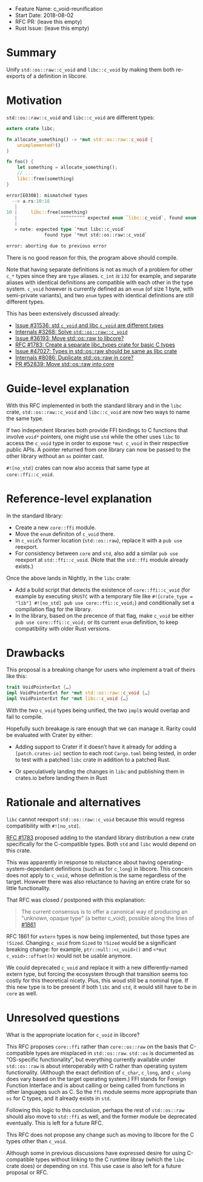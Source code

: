 - Feature Name: c_void-reunification
- Start Date: 2018-08-02
- RFC PR: (leave this empty)
- Rust Issue: (leave this empty)

# Summary
[summary]: #summary

Unify `std::os::raw::c_void` and `libc::c_void` by making them both re-exports
of a definition in libcore.


# Motivation
[motivation]: #motivation

`std::os::raw::c_void` and `libc::c_void` are different types:

```rust
extern crate libc;

fn allocate_something() -> *mut std::os::raw::c_void {
    unimplemented!()
}

fn foo() {
    let something = allocate_something();
    // ...
    libc::free(something)
}
```
```rust
error[E0308]: mismatched types
  --> a.rs:10:16
   |
10 |     libc::free(something)
   |                ^^^^^^^^^ expected enum `libc::c_void`, found enum `std::os::raw::c_void`
   |
   = note: expected type `*mut libc::c_void`
              found type `*mut std::os::raw::c_void`

error: aborting due to previous error
```

There is no good reason for this, the program above should compile.

Note that having separate definitions is not as much of a problem for other `c_*` types
since they are `type` aliases. `c_int` *is* `i32` for example,
and separate aliases with identical definitions are compatible with each other in the type system.
`c_void` however is currently defined as an `enum` (of size 1 byte, with semi-private variants),
and two `enum` types with identical definitions are still different types.

This has been extensively discussed already:

* [Issue #31536: std `c_void` and libc `c_void` are different types](https://github.com/rust-lang/rust/issues/31536)
* [Internals #3268: Solve `std::os::raw::c_void`](https://internals.rust-lang.org/t/solve-std-os-raw-c-void/3268)
* [Issue #36193: Move std::os::raw to libcore?](https://github.com/rust-lang/rust/issues/36193)
* [RFC #1783: Create a separate libc_types crate for basic C types](https://github.com/rust-lang/rfcs/pull/1783)
* [Issue #47027: Types in std::os::raw should be same as libc crate](https://github.com/rust-lang/rust/issues/47027)
* [Internals #8086: Duplicate std::os::raw in core?](https://internals.rust-lang.org/t/duplicate-std-raw-in-core/8086)
* [PR #52839: Move std::os::raw into core](https://github.com/rust-lang/rust/pull/52839)


# Guide-level explanation
[guide-level-explanation]: #guide-level-explanation

With this RFC implemented in both the standard library and in the `libc` crate,
`std::os::raw::c_void` and `libc::c_void` are now two ways to name the same type.

If two independent libraries both provide FFI bindings to C functions that involve `void*` pointers,
one might use `std` while the other uses `libc` to access the `c_void` type in order to expose
`*mut c_void` in their respective public APIs.
A pointer returned from one library can now be passed to the other library without an `as` pointer cast.

`#![no_std]` crates can now also access that same type at `core::ffi::c_void`.


# Reference-level explanation
[reference-level-explanation]: #reference-level-explanation

In the standard library:

* Create a new `core::ffi` module.
* Move the `enum` definiton of `c_void` there.
* In `c_void`’s former location (`std::os::raw`), replace it with a `pub use` reexport.
* For consistency between `core` and `std`, also add a similar `pub use` reexport at `std::ffi::c_void`.
  (Note that the `std::ffi` module already exists.)

Once the above lands in Nightly, in the `libc` crate:

* Add a build script that detects the existence of `core::ffi::c_void`
  (for example by executing `$RUSTC` with a temporary file like
  `#![crate_type = "lib"] #![no_std] pub use core::ffi::c_void;`)
  and conditionally set a compilation flag for the library.
* In the library, based on the precence of that flag,
  make `c_void` be either `pub use core::ffi::c_void;` or its current `enum` definition,
  to keep compatibility with older Rust versions.


# Drawbacks
[drawbacks]: #drawbacks

This proposal is a breaking change for users who implement a trait of theirs like this:

```rust
trait VoidPointerExt {…}
impl VoidPointerExt for *mut std::os::raw::c_void {…}
impl VoidPointerExt for *mut libc::c_void {…}
```

With the two `c_void` types being unified, the two `impl`s would overlap and fail to compile.

Hopefully such breakage is rare enough that we can manage it.
Rarity could be evaluated with Crater by either:

* Adding support to Crater if it doesn’t have it already
  for adding a `[patch.crates-io]` section to each root `Cargo.toml` being tested,
  in order to test with a patched `libc` crate in addition to a patched Rust.

* Or speculatively landing the changes in `libc` and publishing them in crates.io
  before landing them in Rust


# Rationale and alternatives
[rationale-and-alternatives]: #rationale-and-alternatives

`libc` cannot reexport `std::os::raw::c_void`
because this would regress compatibility with `#![no_std]`.

[RFC #1783](https://github.com/rust-lang/rfcs/pull/1783) proposed adding
to the standard library distribution a new crate specifically for the C-compatible types.
Both `std` and `libc` would depend on this crate.

This was apparently in response to reluctance about having operating-system-dependant definitions
(such as for `c_long`) in libcore.
This concern does not apply to `c_void`, whose definition is the same regardless of the target.
However there was also reluctance to having an entire crate for so little functionality.

That RFC was closed / postponed with this explanation:

> The current consensus is to offer a canonical way of producing
> an "unknown, opaque type" (a better c_void), possible along the lines of
> [#1861](https://github.com/rust-lang/rfcs/pull/1861)

RFC 1861 for `extern` types is now being implemented, but those types are `!Sized`.
Changing `c_void` from `Sized` to `!Sized` would be a significant breaking change:
for example, `ptr::null::<c_void>()` and `<*mut c_void>::offset(n)` would not be usable anymore.

We could deprecated `c_void` and replace it with a new differently-named extern type,
but forcing the ecosystem through that transition seems too costly for this theoretical nicety.
Plus, this woud still be a nominal type.
If this new type is to be present if both `libc` and `std`,
 it would still have to be in `core` as well.


# Unresolved questions
[unresolved-questions]: #unresolved-questions

What is the appropriate location for `c_void` in libcore?

This RFC proposes `core::ffi` rather than `core::os::raw`
on the basis that C-compatible types are misplaced in `std::os::raw`.
`std::os` is documented as “OS-specific functionality”,
but everything currently available under `std::os::raw` is about interoperabily with C
rather than operating system functionality.
(Although the exact definition of `c_char`, `c_long`, and `c_ulong` does vary
based on the target operating system.)
FFI stands for Foreign Function Interface and is about calling or being called from functions
in other languages such as C.
So the `ffi` module seems more appropriate than `os` for C types, and it already exists in `std`.

Following this logic to this conclusion,
perhaps the rest of `std::os::raw` should also move to `std::ffi` as well,
and the former module be deprecated eventually.
This is left for a future RFC.

This RFC does not propose any change such as moving to libcore for the C types other than `c_void`.

Although some in previous discussions have expressed desire for using C-compatible types
without linking to the C runtime libray (which the `libc` crate does) or depending on `std`.
This use case is also left for a future proposal or RFC.
